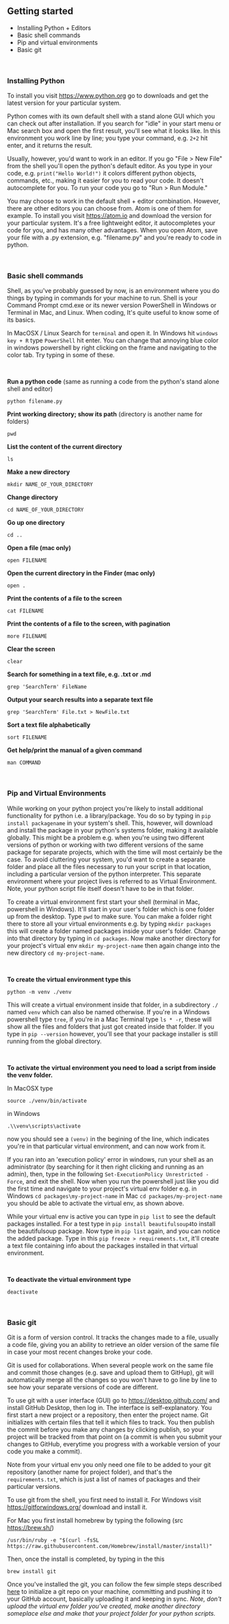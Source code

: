 ## Getting started

* Installing Python + Editors
* Basic shell commands
* Pip and virtual environments
* Basic git

&nbsp;
&nbsp;
&nbsp;

### Installing Python

To install you visit https://www.python.org go to downloads and get the latest version for your particular system.

Python comes with its own default shell with a stand alone GUI which you can check out after installation. If you search for "idle" in your start menu or Mac search box and open the first result, you'll see what it looks like. In this environment you work line by line; you type your command, e.g. `2+2` hit enter, and it returns the result. 

Usually, however, you'd want to work in an editor. If you go "File > New File" from the shell you'll open the python's default editor. As you type in your code, e.g. `print("Hello World!")` it colors different python objects, commands, etc., making it easier for you to read your code. It doesn't autocomplete for you. To run your code you go to  "Run > Run Module."

You may choose to work in the default shell + editor combination. However, there are other editors you can choose from. Atom is one of them for example. To install you visit https://atom.io and download the version for your particular system. It's a free lightweight editor, it autocompletes your code for you, and has many other advantages. When you open Atom, save your file with a .py extension, e.g. "filename.py" and you're ready to code in python.

&nbsp;

### Basic shell commands

Shell, as you've probably guessed by now, is an environment where you do things by typing in commands for your machine to run. Shell is your Command Prompt cmd.exe or its newer version PowerShell in Windows or Terminal in Mac, and Linux. When coding, It's quite useful to know some of its basics.

In MacOSX / Linux Search for `terminal` and open it. In Windows hit `windows key + R` type `PowerShell` hit enter. You can change that annoying blue color in windows powershell by right clicking on the frame and navigating to the color tab. Try typing in some of these.

&nbsp;

**Run a python code** (same as running a code from the python's stand alone shell and editor)

```
python filename.py
```

**Print working directory; show its path** (directory is another name for folders)

```
pwd
```

**List the content of the current directory**

```
ls
```

**Make a new directory**

```
mkdir NAME_OF_YOUR_DIRECTORY
```

**Change directory**

```
cd NAME_OF_YOUR_DIRECTORY
```

**Go up one directory**
```
cd ..
```

**Open a file (mac only)**

```
open FILENAME
```

**Open the current directory in the Finder (mac only)**

```
open .
```

**Print the contents of a file to the screen**

```
cat FILENAME
```

**Print the contents of a file to the screen, with pagination**

```
more FILENAME
```

**Clear the screen**

```
clear
```

**Search for something in a text file, e.g. .txt or .md**

```
grep 'SearchTerm' FileName
```

**Output your search results into a separate text file**

```
grep 'SearchTerm' File.txt > NewFile.txt
```

**Sort a text file alphabetically**
```
sort FILENAME
```

**Get help/print the manual of a given command**
```
man COMMAND
```

&nbsp;
&nbsp;

### Pip and Virtual Environments

While working on your python project you're likely to install additional functionality for python i.e. a library/package. You do so by typing in `pip install packagename` in your system's shell. This, however, will download and install the package in your python's systems folder, making it available globally. This might be a problem e.g. when you're using two different versions of python or working with two different versions of the same package for separate projects, which with the time will most certainly be the case. To avoid cluttering your system, you'd want to create a separate folder and place all the files necessary to run your script in that location, including a particular version of the python interpreter. This separate environment where your project lives is referred to as Virtual Environment. Note, your python script file itself doesn't have to be in that folder.

To create a virtual environment first start your shell (terminal in Mac, powershell in Windows). It'll start in your user's folder which is one folder up from the desktop. Type `pwd` to make sure. You can make a folder right there to store all your virtual environments e.g. by typing `mkdir packages` this will create a folder named packages inside your user's folder. Change into that directory by typing in `cd packages`. Now make another directory for your project's virtual env `mkdir my-project-name` then again change into the new directory `cd my-project-name`. 

&nbsp;

**To create the virtual environment type this** 
```
python -m venv ./venv
``` 

This will create a virtual environment inside that folder, in a subdirectory `./` named `venv` which can also be named otherwise. If you're in a Windows powershell type `tree`, if you're in a Mac Terminal type `ls * -r`, these will show all the files and folders that just got created inside that folder. If you type in `pip --version` however, you'll see that your package installer is still running from the global directory. 

&nbsp;

**To activate the virtual environment you need to load a script from inside the venv folder.** 

In MacOSX type
```
source ./venv/bin/activate
```

in Windows
```
.\\venv\scripts\activate
```

now you should see a `(venv)` in the begining of the line, which indicates you're in that particular virtual environment, and can now work from it. 

If you ran into an 'execution policy' error in windows, run your shell as an administrator (by searching for it then right clicking and running as an admin), then, type in the following `Set-ExecutionPolicy Unrestricted -Force`, and exit the shell. 
Now when you run the powershell just like you did the first time and navigate to your project's virtual env folder e.g. in Windows `cd packages\my-project-name` in Mac `cd packages/my-project-name` you should be able to activate the virtual env, as shown above.

While your virtual env is active you can type in `pip list` to see the default packages installed. For a test type in `pip install beautifulsoup4`to install the beautifulsoup package. Now type in `pip list` again, and you can notice the added package. Type in this `pip freeze > requirements.txt`, it'll create a text file containing info about the packages installed in that virtual environment.

&nbsp;

**To deactivate the virtual environment type** 
```
deactivate
```

&nbsp;
&nbsp;

### Basic git

Git is a form of version control. 
It tracks the changes made to a file, usually a code file, giving you an ability to retrieve an older version of the same file in case your most recent changes broke your code. 

Git is used for collaborations.
When several people work on the same file and commit those changes (e.g. save and upload them to GitHup), git will automatically merge all the changes so you won't have to go line by line to see how your separate versions of code are different.

To use git with a user interface (GUI) go to https://desktop.github.com/ and install GitHub Desktop, then log in. The interface is self-explanatory. You first start a new project or a repository, then enter the project name. Git initializes with certain files that tell it which files to track. You then publish the commit before you make any changes by clicking publish, so your project will be tracked from that point on (a commit is when you submit your changes to GitHub, everytime you progress with a workable version of your code you make a commit).

Note from your virtual env you only need one file to be added to your git repository (another name for project folder), and that's the `requirements.txt`, which is just a list of names of packages and their particular versions.

To use git from the shell, you first need to install it. For Windows visit https://gitforwindows.org/ download and install it.

For Mac you first install homebrew by typing the following (src https://brew.sh/)
```
/usr/bin/ruby -e "$(curl -fsSL https://raw.githubusercontent.com/Homebrew/install/master/install)"
```
Then, once the install is completed, by typing in the this
```
brew install git
```
Once you've installed the git, you can follow the few simple steps described [here](https://help.github.com/articles/adding-an-existing-project-to-github-using-the-command-line/) to initialize a git repo on your machine, committing and pushing it to your GitHub account, basically uploading it and keeping in sync. *Note, don't upload the virtual env folder you've created, make another directory someplace else and make that your project folder for your python scripts.*






